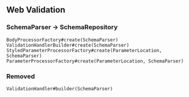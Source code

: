 ## Web Validation

### SchemaParser -> SchemaRepository

```
BodyProcessorFactory#create(SchemaParser)
ValidationHandlerBuilder#create(SchemaParser)
StyledParameterProcessorFactory#create(ParameterLocation, SchemaParser)
ParameterProcessorFactory#create(ParameterLocation, SchemaParser)
```

### Removed

```
ValidationHandler#builder(SchemaParser)
```
